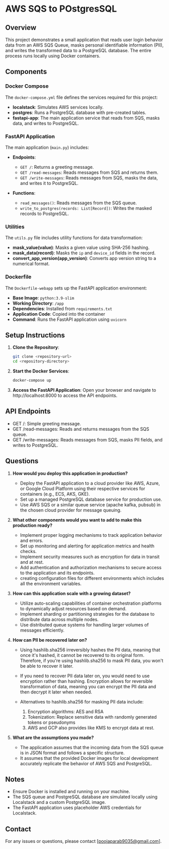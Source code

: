 # AWS SQS to POstgresSQL

## Overview

This project demonstrates a small application that reads user login behavior data from an AWS SQS Queue, masks personal identifiable information (PII), and writes the transformed data to a PostgreSQL database. The entire process runs locally using Docker containers.

## Components

### Docker Compose

The `docker-compose.yml` file defines the services required for this project:
- **localstack**: Simulates AWS services locally.
- **postgres**: Runs a PostgreSQL database with pre-created tables.
- **fastapi-app**: The main application service that reads from SQS, masks data, and writes to PostgreSQL.

### FastAPI Application

The main application (`main.py`) includes:
- **Endpoints**:
  - `GET /`: Returns a greeting message.
  - `GET /read-messages`: Reads messages from SQS and returns them.
  - `GET /write-messages`: Reads messages from SQS, masks the data, and writes it to PostgreSQL.

- **Functions**:
  - `read_messages()`: Reads messages from the SQS queue.
  - `write_to_postgres(records: List[Record])`: Writes the masked records to PostgreSQL.

### Utilities

The `utils.py` file includes utility functions for data transformation:
- **mask_value(value)**: Masks a given value using SHA-256 hashing.
- **mask_data(record)**: Masks the `ip` and `device_id` fields in the record.
- **convert_app_version(app_version)**: Converts app version string to a numerical format.

### Dockerfile

The `Dockerfile-webapp` sets up the FastAPI application environment:
- **Base Image**: `python:3.9-slim`
- **Working Directory**: `/app`
- **Dependencies**: Installed from `requirements.txt`
- **Application Code**: Copied into the container
- **Command**: Runs the FastAPI application using `uvicorn`

## Setup Instructions

1. **Clone the Repository**:
   ```bash
   git clone <repository-url>
   cd <repository-directory>

2. **Start the Docker Services**:

    ```bash
    docker-compose up

3. **Access the FastAPI Application**:
    Open your browser and navigate to http://localhost:8000 to access the API endpoints.

## API Endpoints
- GET /: Simple greeting message.
- GET /read-messages: Reads and returns messages from the SQS queue.
- GET /write-messages: Reads messages from SQS, masks PII fields, and writes to       PostgreSQL.

## Questions

1. **How would you deploy this application in production?**
    - Deploy the FastAPI application to a cloud provider like AWS, Azure, or Google Cloud Platform using their respective services for containers (e.g., ECS, AKS, GKE).
    - Set up a managed PostgreSQL database service for production use.
    - Use AWS SQS or a similar queue service (apache kafka, pubsub) in the chosen cloud provider for message queuing.

2. **What other components would you want to add to make this production ready?**
    - Implement proper logging mechanisms to track application behavior and errors.
    - Set up monitoring and alerting for application metrics and health checks.
    - Implement security measures such as encryption for data in transit and at rest.
    - Add authentication and authorization mechanisms to secure access to the application and its endpoints.
    - creating configuration files for different environments which includes all the environment variables.

3. **How can this application scale with a growing dataset?**
    - Utilize auto-scaling capabilities of container orchestration platforms to dynamically adjust resources based on demand.
    - Implement sharding or partitioning strategies for the database to distribute data across multiple nodes.
    - Use distributed queue systems for handling larger volumes of messages efficiently.

4. **How can PII be recovered later on?**
    - Using hashlib.sha256 irreversibly hashes the PII data, meaning that once it's hashed, it cannot be recovered to its original form. Therefore, if you're using hashlib.sha256 to mask PII data, you won't be able to recover it later.

    - If you need to recover PII data later on, you would need to use encryption rather than hashing. Encryption allows for reversible transformation of data, meaning you can encrypt the PII data and then decrypt it later when needed.

    - Alternatives to hashlib.sha256 for masking PII data include:
        1. Encryption algorithms: AES and RSA
        2. Tokenization: Replace sensitive data with randomly generated tokens or pseudonyms
        3. AWS and GCP also provides like KMS to encrypt data at rest.

5. **What are the assumptions you made?**
    - The application assumes that the incoming data from the SQS queue is in JSON format and follows a specific structure.
    - It assumes that the provided Docker images for local development accurately replicate the behavior of AWS SQS and PostgreSQL.


## Notes
- Ensure Docker is installed and running on your machine.
- The SQS queue and PostgreSQL database are simulated locally using Localstack and a custom PostgreSQL image.
- The FastAPI application uses placeholder AWS credentials for Localstack.

## Contact
For any issues or questions, please contact [poojaparab9035@gmail.com].

